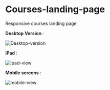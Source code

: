 # Courses-landing-page
Responsive courses landing page


<strong>Desktop Version </strong> :



![Desktop-version](https://github.com/Abdelrahmanegy/Courses-landing-page/assets/105970352/28856b2d-4eab-429c-8e80-affa61db63c6)


<strong>iPad </strong>:

![ipad-view](https://github.com/Abdelrahmanegy/Courses-landing-page/assets/105970352/72f6b9bd-297c-4ba1-a9e7-95854192f091)


<strong>Mobile screens </strong> :


![mobile-view](https://github.com/Abdelrahmanegy/Courses-landing-page/assets/105970352/9e7ad591-1b5c-4ea7-9f2a-7814e82a2d1e)




